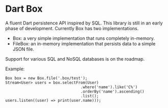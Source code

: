 Dart Box
========

A fluent Dart persistence API inspired by SQL.
This library is still in an early phase of development.
Currently Box has two implementations.

  * Box: a very simple implementation that runs completely in-memory.
  * FileBox: an in-memory implementation that persists data to a simple JSON file.

Support for various SQL and NoSQL databases is on the roadmap.

Example:

    Box box = new Box.file('.box/test');
    Stream<User> users = box.selectFrom(User)
                                     .where('name').like('C%')
                                     .orderBy('name').ascending()
                                     .list();
    users.listen((user) => print(user.name)));